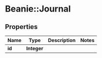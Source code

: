 # Beanie::Journal

## Properties
Name | Type | Description | Notes
------------ | ------------- | ------------- | -------------
**id** | **Integer** |  | 


